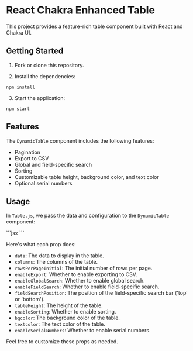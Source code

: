 # React Chakra Enhanced Table

This project provides a feature-rich table component built with React and Chakra UI.

## Getting Started

1. Fork or clone this repository.

2. Install the dependencies:

```npm install```

3. Start the application:

```npm start```


## Features

The `DynamicTable` component includes the following features:

- Pagination
- Export to CSV
- Global and field-specific search
- Sorting
- Customizable table height, background color, and text color
- Optional serial numbers


## Usage

In `Table.js`, we pass the data and configuration to the `DynamicTable` component:

\`\`\`jsx
<DynamicTable
    data={data}
    columns={columns}
    rowsPerPageInitial={5}
    enableExport={true}
    enableGlobalSearch={true}
    enableFieldSearch={true}
    fieldSearchPosition='top'
    tableHeight="auto"
    enableSorting={true}
    bgcolor="blue.500"
    textcolor="white"
    enableSerialNumbers={false}
/>
\`\`\`


Here's what each prop does:

- `data`: The data to display in the table.
- `columns`: The columns of the table.
- `rowsPerPageInitial`: The initial number of rows per page.
- `enableExport`: Whether to enable exporting to CSV.
- `enableGlobalSearch`: Whether to enable global search.
- `enableFieldSearch`: Whether to enable field-specific search.
- `fieldSearchPosition`: The position of the field-specific search bar ('top' or 'bottom').
- `tableHeight`: The height of the table.
- `enableSorting`: Whether to enable sorting.
- `bgcolor`: The background color of the table.
- `textcolor`: The text color of the table.
- `enableSerialNumbers`: Whether to enable serial numbers.

Feel free to customize these props as needed.
